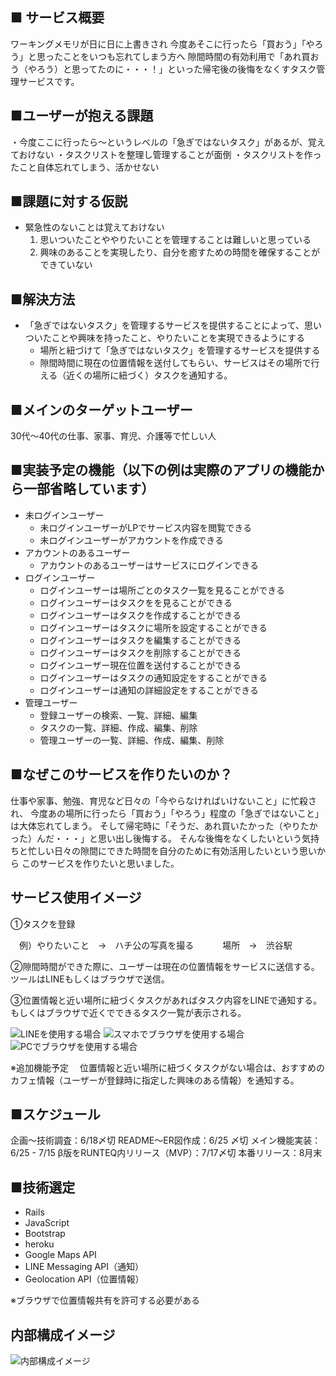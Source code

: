 ## ■ サービス概要
ワーキングメモリが日に日に上書きされ
今度あそこに行ったら「買おう」「やろう」と思ったことをいつも忘れてしまう方へ
隙間時間の有効利用で「あれ買おう（やろう）と思ってたのに・・・！」といった帰宅後の後悔をなくすタスク管理サービスです。

## ■ユーザーが抱える課題
・今度ここに行ったら〜というレベルの「急ぎではないタスク」があるが、覚えておけない
・タスクリストを整理し管理することが面倒
・タスクリストを作ったこと自体忘れてしまう、活かせない

## ■課題に対する仮説
- 緊急性のないことは覚えておけない
  1. 思いついたことややりたいことを管理することは難しいと思っている
  2. 興味のあることを実現したり、自分を癒すための時間を確保することができていない

## ■解決方法
- 「急ぎではないタスク」を管理するサービスを提供することによって、思いついたことや興味を持ったこと、やりたいことを実現できるようにする
  - 場所と紐づけて「急ぎではないタスク」を管理するサービスを提供する
  - 隙間時間に現在の位置情報を送付してもらい、サービスはその場所で行える（近くの場所に紐づく）タスクを通知する。

## ■メインのターゲットユーザー
30代〜40代の仕事、家事、育児、介護等で忙しい人

## ■実装予定の機能（以下の例は実際のアプリの機能から一部省略しています）
- 未ログインユーザー
    - 未ログインユーザーがLPでサービス内容を閲覧できる
    - 未ログインユーザーがアカウントを作成できる
- アカウントのあるユーザー
    - アカウントのあるユーザーはサービスにログインできる
- ログインユーザー
    - ログインユーザーは場所ごとのタスク一覧を見ることができる
    - ログインユーザーはタスクをを見ることができる
    - ログインユーザーはタスクを作成することができる
    - ログインユーザーはタスクに場所を設定することができる
    - ログインユーザーはタスクを編集することができる
    - ログインユーザーはタスクを削除することができる
    - ログインユーザー現在位置を送付することができる
    - ログインユーザーはタスクの通知設定をすることができる
    - ログインユーザーは通知の詳細設定をすることができる
- 管理ユーザー
    - 登録ユーザーの検索、一覧、詳細、編集
    - タスクの一覧、詳細、作成、編集、削除
    - 管理ユーザーの一覧、詳細、作成、編集、削除

## ■なぜこのサービスを作りたいのか？
仕事や家事、勉強、育児など日々の「今やらなければいけないこと」に忙殺され、
今度あの場所に行ったら「買おう」「やろう」程度の「急ぎではないこと」は大体忘れてしまう。
そして帰宅時に「そうだ、あれ買いたかった（やりたかった）んだ・・・」と思い出し後悔する。
そんな後悔をなくしたいという気持ちと忙しい日々の隙間にできた時間を自分のために有効活用したいという思いから
このサービスを作りたいと思いました。

## サービス使用イメージ
①タスクを登録

　例）やりたいこと　→　ハチ公の写真を撮る
　　　場所　→　渋谷駅

②隙間時間ができた際に、ユーザーは現在の位置情報をサービスに送信する。　ツールはLINEもしくはブラウザで送信。

③位置情報と近い場所に紐づくタスクがあればタスク内容をLINEで通知する。もしくはブラウザで近くでできるタスク一覧が表示される。

![LINEを使用する場合](https://gyazo.com/4fb76eacbeb45edfc1866aaed7e9a48d.jpg)
![スマホでブラウザを使用する場合](https://gyazo.com/ac20583722c4da91a1b1d8e4d48dc03f.jpg)
![PCでブラウザを使用する場合](https://gyazo.com/cea0e1563659665185148e769e03e7b4.jpg)

※追加機能予定
　位置情報と近い場所に紐づくタスクがない場合は、おすすめのカフェ情報（ユーザーが登録時に指定した興味のある情報）を通知する。

## ■スケジュール
企画〜技術調査：6/18〆切
README〜ER図作成：6/25 〆切
メイン機能実装：6/25 - 7/15
β版をRUNTEQ内リリース（MVP）：7/17〆切
本番リリース：8月末

## ■技術選定
- Rails
- JavaScript
- Bootstrap
- heroku
- Google Maps API
- LINE Messaging API（通知）
- Geolocation API（位置情報）

※ブラウザで位置情報共有を許可する必要がある


## 内部構成イメージ
![内部構成イメージ](https://gyazo.com/4b05e8896e9eb0068348ab86dfe39187.jpg)